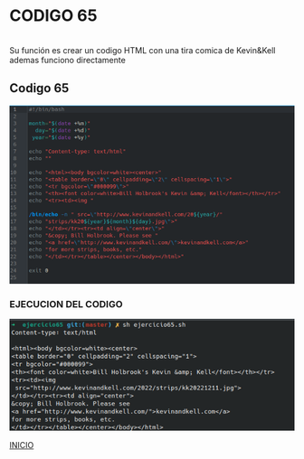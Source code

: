 # **CODIGO 65**
<br>
Su función es crear un codigo HTML con una tira comica de Kevin&Kell ademas funciono directamente 
<br>

## Codigo 65
![codigo65.png](codigo65.png)

### **EJECUCION DEL CODIGO**
![ejecucion.png](ejecucion.png)

[INICIO](https://github.com/SPM-UPVictoria/test-git-2130074/tree/main/README.md)